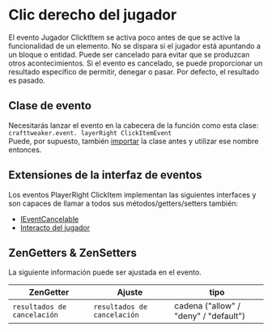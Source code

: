 # Clic derecho del jugador

El evento Jugador ClicktItem se activa poco antes de que se active la funcionalidad de un elemento. No se dispara si el jugador está apuntando a un bloque o entidad. Puede ser cancelado para evitar que se produzcan otros acontecimientos. Si el evento es cancelado, se puede proporcionar un resultado específico de permitir, denegar o pasar. Por defecto, el resultado es pasado.

## Clase de evento
Necesitarás lanzar el evento en la cabecera de la función como esta clase:  
`crafttweaker.event. layerRight ClickItemEvent`  
Puede, por supuesto, también [importar](/AdvancedFunctions/Import/) la clase antes y utilizar ese nombre entonces.

## Extensiones de la interfaz de eventos
Los eventos PlayerRight ClickItem implementan las siguientes interfaces y son capaces de llamar a todos sus métodos/getters/setters también:

- [IEventCancelable](/Vanilla/Events/Events/IEventCancelable/)
- [Interacto del jugador](/Vanilla/Events/Events/PlayerInteract/)

## ZenGetters & ZenSetters
La siguiente información puede ser ajustada en el evento.

| ZenGetter                   | Ajuste                      | tipo                                  |
| --------------------------- | --------------------------- | ------------------------------------- |
| `resultados de cancelación` | `resultados de cancelación` | cadena ("allow" / "deny" / "default") |
